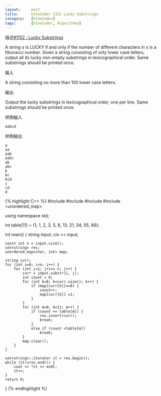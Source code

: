 ```yaml
---
layout:     post
title:      hihoCoder 1152 Lucky Substrings
category:   [hihoCoder] 
tags:		[hihoCoder, Algorithms]
---
```


描述[#1152 : Lucky Substrings](https://hihocoder.com/problemset/problem/1152?sid=960427)

A string s is LUCKY if and only if the number of different characters in s is a fibonacci number. Given a string consisting of only lower case letters, output all its lucky non-empty substrings in lexicographical order. Same substrings should be printed once.

输入

A string consisting no more than 100 lower case letters.

输出

Output the lucky substrings in lexicographical order, one per line. Same substrings should be printed once.

样例输入

	aabcd

样例输出

	a
	aa
	aab
	aabc
	ab
	abc
	b
	bc
	bcd
	c
	cd
	d

{% highlight C++ %}
#include <iostream>
#include <string>
#include <set>
#include <unordered_map>

using namespace std;

int table[11] = {1, 1, 2, 3, 5, 8, 13, 21, 34, 55, 89};


int main() {
    string input;
    cin >> input;
    
    const int n = input.size();
    set<string> res;
    unordered_map<char, int> map;
    
    string curr;
    for (int i=0; i<n; i++) {
        for (int j=1; j+i<= n; j++) {
            curr = input.substr(i, j);
            int count = 0;
            for (int k=0; k<curr.size(); k++) {
                if (map[curr[k]]==0) {
                    count++;
                    map[curr[k]] =1;
                }
            }
            for (int m=0; m<11; m++) {
                if (count == table[m]) {
                    res.insert(curr);
                    break;
                }
                else if (count <table[m])
                    break;
            }
            map.clear();
        }
    }
    
    set<string>::iterator it = res.begin();
    while (it!=res.end()) {
        cout << *it << endl;
        it++;
    }
    return 0;
}
{% endhighlight %}